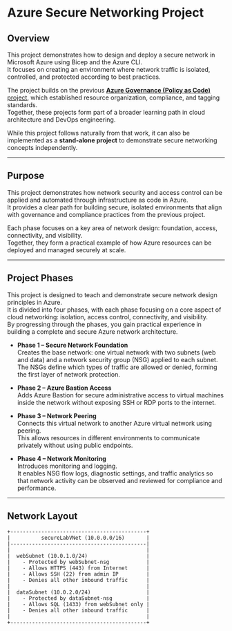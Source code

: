 # Azure Secure Networking Project

## Overview
This project demonstrates how to design and deploy a secure network in Microsoft Azure using Bicep and the Azure CLI.  
It focuses on creating an environment where network traffic is isolated, controlled, and protected according to best practices.

The project builds on the previous [**Azure Governance (Policy as Code)** project](https://github.com/kebireri/azure-bicep/tree/main/policyAsCode/groupPolicy), which established resource organization, compliance, and tagging standards.  
Together, these projects form part of a broader learning path in cloud architecture and DevOps engineering.

While this project follows naturally from that work, it can also be implemented as a **stand-alone project** to demonstrate secure networking concepts independently.

---

## Purpose

This project demonstrates how network security and access control can be applied and automated through infrastructure as code in Azure.  
It provides a clear path for building secure, isolated environments that align with governance and compliance practices from the previous project.  

Each phase focuses on a key area of network design: foundation, access, connectivity, and visibility.  
Together, they form a practical example of how Azure resources can be deployed and managed securely at scale.

---

## Project Phases

This project is designed to teach and demonstrate secure network design principles in Azure.  
It is divided into four phases, with each phase focusing on a core aspect of cloud networking: isolation, access control, connectivity, and visibility.  
By progressing through the phases, you gain practical experience in building a complete and secure Azure network architecture.

- **Phase 1 – Secure Network Foundation**  
Creates the base network: one virtual network with two subnets (web and data) and a network security group (NSG) applied to each subnet.  
The NSGs define which types of traffic are allowed or denied, forming the first layer of network protection.

- **Phase 2 – Azure Bastion Access**  
Adds Azure Bastion for secure administrative access to virtual machines inside the network without exposing SSH or RDP ports to the internet.

- **Phase 3 – Network Peering**  
Connects this virtual network to another Azure virtual network using peering.  
This allows resources in different environments to communicate privately without using public endpoints.

- **Phase 4 – Network Monitoring**  
Introduces monitoring and logging.  
It enables NSG flow logs, diagnostic settings, and traffic analytics so that network activity can be observed and reviewed for compliance and performance.

---

## Network Layout


    +--------------------------------------------+
    |          secureLabVNet (10.0.0.0/16)       |
    |--------------------------------------------|
    |                                            |
    |  webSubnet (10.0.1.0/24)                   |
    |    - Protected by webSubnet-nsg            |
    |    - Allows HTTPS (443) from Internet      |
    |    - Allows SSH (22) from admin IP         |
    |    - Denies all other inbound traffic      |
    |                                            |
    |  dataSubnet (10.0.2.0/24)                  |
    |    - Protected by dataSubnet-nsg           |
    |    - Allows SQL (1433) from webSubnet only |
    |    - Denies all other inbound traffic      |
    |                                            |
    +--------------------------------------------+

